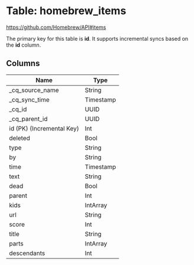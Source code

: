 # Table: homebrew_items

https://github.com/Homebrew/API#items

The primary key for this table is **id**.
It supports incremental syncs based on the **id** column.

## Columns

| Name          | Type          |
| ------------- | ------------- |
|_cq_source_name|String|
|_cq_sync_time|Timestamp|
|_cq_id|UUID|
|_cq_parent_id|UUID|
|id (PK) (Incremental Key)|Int|
|deleted|Bool|
|type|String|
|by|String|
|time|Timestamp|
|text|String|
|dead|Bool|
|parent|Int|
|kids|IntArray|
|url|String|
|score|Int|
|title|String|
|parts|IntArray|
|descendants|Int|